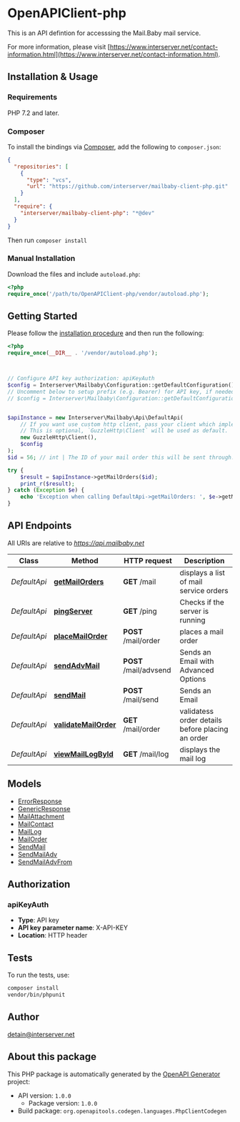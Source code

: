 # OpenAPIClient-php

This is an API defintion for accesssing the Mail.Baby mail service.

For more information, please visit [https://www.interserver.net/contact-information.html](https://www.interserver.net/contact-information.html).

## Installation & Usage

### Requirements

PHP 7.2 and later.

### Composer

To install the bindings via [Composer](https://getcomposer.org/), add the following to `composer.json`:

```json
{
  "repositories": [
    {
      "type": "vcs",
      "url": "https://github.com/interserver/mailbaby-client-php.git"
    }
  ],
  "require": {
    "interserver/mailbaby-client-php": "*@dev"
  }
}
```

Then run `composer install`

### Manual Installation

Download the files and include `autoload.php`:

```php
<?php
require_once('/path/to/OpenAPIClient-php/vendor/autoload.php');
```

## Getting Started

Please follow the [installation procedure](#installation--usage) and then run the following:

```php
<?php
require_once(__DIR__ . '/vendor/autoload.php');



// Configure API key authorization: apiKeyAuth
$config = Interserver\Mailbaby\Configuration::getDefaultConfiguration()->setApiKey('X-API-KEY', 'YOUR_API_KEY');
// Uncomment below to setup prefix (e.g. Bearer) for API key, if needed
// $config = Interserver\Mailbaby\Configuration::getDefaultConfiguration()->setApiKeyPrefix('X-API-KEY', 'Bearer');


$apiInstance = new Interserver\Mailbaby\Api\DefaultApi(
    // If you want use custom http client, pass your client which implements `GuzzleHttp\ClientInterface`.
    // This is optional, `GuzzleHttp\Client` will be used as default.
    new GuzzleHttp\Client(),
    $config
);
$id = 56; // int | The ID of your mail order this will be sent through.

try {
    $result = $apiInstance->getMailOrders($id);
    print_r($result);
} catch (Exception $e) {
    echo 'Exception when calling DefaultApi->getMailOrders: ', $e->getMessage(), PHP_EOL;
}

```

## API Endpoints

All URIs are relative to *https://api.mailbaby.net*

Class | Method | HTTP request | Description
------------ | ------------- | ------------- | -------------
*DefaultApi* | [**getMailOrders**](docs/Api/DefaultApi.md#getmailorders) | **GET** /mail | displays a list of mail service orders
*DefaultApi* | [**pingServer**](docs/Api/DefaultApi.md#pingserver) | **GET** /ping | Checks if the server is running
*DefaultApi* | [**placeMailOrder**](docs/Api/DefaultApi.md#placemailorder) | **POST** /mail/order | places a mail order
*DefaultApi* | [**sendAdvMail**](docs/Api/DefaultApi.md#sendadvmail) | **POST** /mail/advsend | Sends an Email with Advanced Options
*DefaultApi* | [**sendMail**](docs/Api/DefaultApi.md#sendmail) | **POST** /mail/send | Sends an Email
*DefaultApi* | [**validateMailOrder**](docs/Api/DefaultApi.md#validatemailorder) | **GET** /mail/order | validatess order details before placing an order
*DefaultApi* | [**viewMailLogById**](docs/Api/DefaultApi.md#viewmaillogbyid) | **GET** /mail/log | displays the mail log

## Models

- [ErrorResponse](docs/Model/ErrorResponse.md)
- [GenericResponse](docs/Model/GenericResponse.md)
- [MailAttachment](docs/Model/MailAttachment.md)
- [MailContact](docs/Model/MailContact.md)
- [MailLog](docs/Model/MailLog.md)
- [MailOrder](docs/Model/MailOrder.md)
- [SendMail](docs/Model/SendMail.md)
- [SendMailAdv](docs/Model/SendMailAdv.md)
- [SendMailAdvFrom](docs/Model/SendMailAdvFrom.md)

## Authorization

### apiKeyAuth

- **Type**: API key
- **API key parameter name**: X-API-KEY
- **Location**: HTTP header


## Tests

To run the tests, use:

```bash
composer install
vendor/bin/phpunit
```

## Author

detain@interserver.net

## About this package

This PHP package is automatically generated by the [OpenAPI Generator](https://openapi-generator.tech) project:

- API version: `1.0.0`
    - Package version: `1.0.0`
- Build package: `org.openapitools.codegen.languages.PhpClientCodegen`

